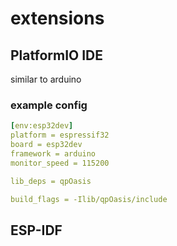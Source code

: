 # extensions

## PlatformIO IDE

similar to arduino

### example config


```yaml
[env:esp32dev]
platform = espressif32
board = esp32dev
framework = arduino
monitor_speed = 115200

lib_deps = qpOasis

build_flags = -Ilib/qpOasis/include
```


## ESP-IDF
        
        